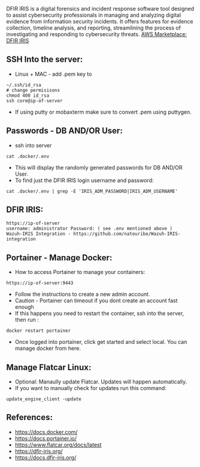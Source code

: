 DFIR IRIS is a digital forensics and incident response software tool designed to assist cybersecurity professionals in managing and analyzing digital evidence from information security incidents. It offers features for evidence collection, timeline analysis, and reporting, streamlining the process of investigating and responding to cybersecurity threats. [AWS Marketplace: DFIR IRIS ](https://aws.amazon.com/marketplace/pp/prodview-jbgytgbtdymze?sr=0-17&ref_=beagle&applicationId=AWSMPContessa)

SSH Into the server:
--------------------
* Linux + MAC - add .pem key to 
```
~/.ssh/id_rsa
# change permisisons
chmod 400 id_rsa
ssh core@ip-of-server
```
* If using putty or mobaxterm make sure to convert .pem using puttygen.

Passwords - DB AND/OR User:
---------------------------
* ssh into server
```
cat .docker/.env
```
* This will display the randomly generated passwords for DB AND/OR User.
* To find just the DFIR IRIS login username and password:
```
cat .docker/.env | grep -E 'IRIS_ADM_PASSWORD|IRIS_ADM_USERNAME'
```

DFIR IRIS:
----------
```
https://ip-of-server 
username: administrator Password: ( see .env mentioned above )
Wazuh-IRIS Integration - https://github.com/nateuribe/Wazuh-IRIS-integration 
```

Portainer - Manage Docker:
--------------------------
* How to access Portainer to manage your containers:
```
https://ip-of-server:9443 
```
* Follow the instructions to create a new admin account.
* Caution - Portainer can timeout if you dont create an account fast enough
* If this happens you need to restart the container, ssh into the server, then run : 
```
docker restart portainer
```
* Once logged into portainer, click get started and select local. You can manage docker from here.

Manage Flatcar Linux:
--------------------
* Optional: Manaully update Flatcar. Updates will happen automatically.
* If you want to manually check for updates run this command: 
```
update_engine_client -update
```

References: 
-----------
* https://docs.docker.com/ 
* https://docs.portainer.io/ 
* https://www.flatcar.org/docs/latest 
* https://dfir-iris.org/ 
* https://docs.dfir-iris.org/ 
